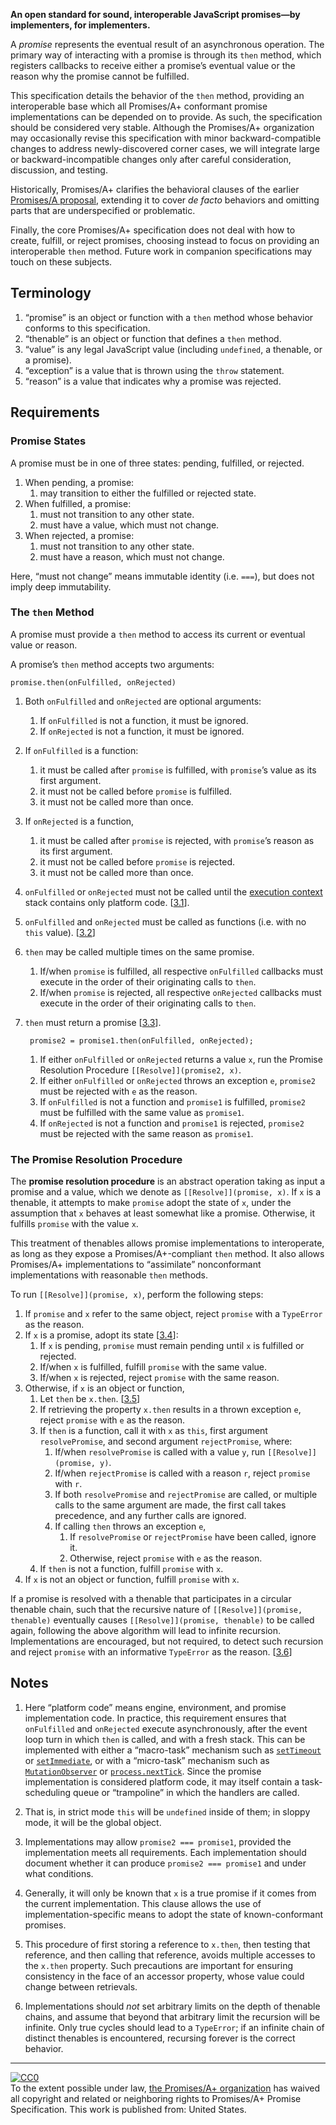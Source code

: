 [](https://promisesaplus.com/#point-1)**An open standard for sound, interoperable JavaScript promises—by implementers, for implementers.**

[](https://promisesaplus.com/#point-2)A _promise_ represents the eventual result of an asynchronous operation. The primary way of interacting with a promise is through its `then` method, which registers callbacks to receive either a promise’s eventual value or the reason why the promise cannot be fulfilled.

[](https://promisesaplus.com/#point-3)This specification details the behavior of the `then` method, providing an interoperable base which all Promises/A+ conformant promise implementations can be depended on to provide. As such, the specification should be considered very stable. Although the Promises/A+ organization may occasionally revise this specification with minor backward-compatible changes to address newly-discovered corner cases, we will integrate large or backward-incompatible changes only after careful consideration, discussion, and testing.

[](https://promisesaplus.com/#point-4)Historically, Promises/A+ clarifies the behavioral clauses of the earlier [Promises/A proposal](http://wiki.commonjs.org/wiki/Promises/A), extending it to cover _de facto_ behaviors and omitting parts that are underspecified or problematic.

[](https://promisesaplus.com/#point-5)Finally, the core Promises/A+ specification does not deal with how to create, fulfill, or reject promises, choosing instead to focus on providing an interoperable `then` method. Future work in companion specifications may touch on these subjects.

## [](https://promisesaplus.com/#terminology)Terminology

1.  [](https://promisesaplus.com/#point-6)“promise” is an object or function with a `then` method whose behavior conforms to this specification.
2.  [](https://promisesaplus.com/#point-7)“thenable” is an object or function that defines a `then` method.
3.  [](https://promisesaplus.com/#point-8)“value” is any legal JavaScript value (including `undefined`, a thenable, or a promise).
4.  [](https://promisesaplus.com/#point-9)“exception” is a value that is thrown using the `throw` statement.
5.  [](https://promisesaplus.com/#point-10)“reason” is a value that indicates why a promise was rejected.

## [](https://promisesaplus.com/#requirements)Requirements

### [](https://promisesaplus.com/#promise-states)Promise States

[](https://promisesaplus.com/#point-11)A promise must be in one of three states: pending, fulfilled, or rejected.

1.  [](https://promisesaplus.com/#point-12)When pending, a promise:
    1.  [](https://promisesaplus.com/#point-13)may transition to either the fulfilled or rejected state.
2.  [](https://promisesaplus.com/#point-14)When fulfilled, a promise:
    1.  [](https://promisesaplus.com/#point-15)must not transition to any other state.
    2.  [](https://promisesaplus.com/#point-16)must have a value, which must not change.
3.  [](https://promisesaplus.com/#point-17)When rejected, a promise:
    1.  [](https://promisesaplus.com/#point-18)must not transition to any other state.
    2.  [](https://promisesaplus.com/#point-19)must have a reason, which must not change.

[](https://promisesaplus.com/#point-20)Here, “must not change” means immutable identity (i.e. `===`), but does not imply deep immutability.

### [](https://promisesaplus.com/#the-then-method)The `then` Method

[](https://promisesaplus.com/#point-21)A promise must provide a `then` method to access its current or eventual value or reason.

[](https://promisesaplus.com/#point-22)A promise’s `then` method accepts two arguments:

```
promise.then(onFulfilled, onRejected)
```

1.  [](https://promisesaplus.com/#point-23)Both `onFulfilled` and `onRejected` are optional arguments:
    1.  [](https://promisesaplus.com/#point-24)If `onFulfilled` is not a function, it must be ignored.
    2.  [](https://promisesaplus.com/#point-25)If `onRejected` is not a function, it must be ignored.
2.  [](https://promisesaplus.com/#point-26)If `onFulfilled` is a function:
    1.  [](https://promisesaplus.com/#point-27)it must be called after `promise` is fulfilled, with `promise`’s value as its first argument.
    2.  [](https://promisesaplus.com/#point-28)it must not be called before `promise` is fulfilled.
    3.  [](https://promisesaplus.com/#point-29)it must not be called more than once.
3.  [](https://promisesaplus.com/#point-30)If `onRejected` is a function,
    1.  [](https://promisesaplus.com/#point-31)it must be called after `promise` is rejected, with `promise`’s reason as its first argument.
    2.  [](https://promisesaplus.com/#point-32)it must not be called before `promise` is rejected.
    3.  [](https://promisesaplus.com/#point-33)it must not be called more than once.
4.  [](https://promisesaplus.com/#point-34)`onFulfilled` or `onRejected` must not be called until the [execution context](https://es5.github.io/#x10.3) stack contains only platform code. \[[3.1](https://promisesaplus.com/#notes)\].
5.  [](https://promisesaplus.com/#point-35)`onFulfilled` and `onRejected` must be called as functions (i.e. with no `this` value). \[[3.2](https://promisesaplus.com/#notes)\]
6.  [](https://promisesaplus.com/#point-36)`then` may be called multiple times on the same promise.
    1.  [](https://promisesaplus.com/#point-37)If/when `promise` is fulfilled, all respective `onFulfilled` callbacks must execute in the order of their originating calls to `then`.
    2.  [](https://promisesaplus.com/#point-38)If/when `promise` is rejected, all respective `onRejected` callbacks must execute in the order of their originating calls to `then`.
7.  [](https://promisesaplus.com/#point-39)
    
    [](https://promisesaplus.com/#point-40)`then` must return a promise \[[3.3](https://promisesaplus.com/#notes)\].
    
    ```
     promise2 = promise1.then(onFulfilled, onRejected);
    ```
    
    1.  [](https://promisesaplus.com/#point-41)If either `onFulfilled` or `onRejected` returns a value `x`, run the Promise Resolution Procedure `[[Resolve]](promise2, x)`.
    2.  [](https://promisesaplus.com/#point-42)If either `onFulfilled` or `onRejected` throws an exception `e`, `promise2` must be rejected with `e` as the reason.
    3.  [](https://promisesaplus.com/#point-43)If `onFulfilled` is not a function and `promise1` is fulfilled, `promise2` must be fulfilled with the same value as `promise1`.
    4.  [](https://promisesaplus.com/#point-44)If `onRejected` is not a function and `promise1` is rejected, `promise2` must be rejected with the same reason as `promise1`.

### [](https://promisesaplus.com/#the-promise-resolution-procedure)The Promise Resolution Procedure

[](https://promisesaplus.com/#point-45)The **promise resolution procedure** is an abstract operation taking as input a promise and a value, which we denote as `[[Resolve]](promise, x)`. If `x` is a thenable, it attempts to make `promise` adopt the state of `x`, under the assumption that `x` behaves at least somewhat like a promise. Otherwise, it fulfills `promise` with the value `x`.

[](https://promisesaplus.com/#point-46)This treatment of thenables allows promise implementations to interoperate, as long as they expose a Promises/A+-compliant `then` method. It also allows Promises/A+ implementations to “assimilate” nonconformant implementations with reasonable `then` methods.

[](https://promisesaplus.com/#point-47)To run `[[Resolve]](promise, x)`, perform the following steps:

1.  [](https://promisesaplus.com/#point-48)If `promise` and `x` refer to the same object, reject `promise` with a `TypeError` as the reason.
2.  [](https://promisesaplus.com/#point-49)If `x` is a promise, adopt its state \[[3.4](https://promisesaplus.com/#notes)\]:
    1.  [](https://promisesaplus.com/#point-50)If `x` is pending, `promise` must remain pending until `x` is fulfilled or rejected.
    2.  [](https://promisesaplus.com/#point-51)If/when `x` is fulfilled, fulfill `promise` with the same value.
    3.  [](https://promisesaplus.com/#point-52)If/when `x` is rejected, reject `promise` with the same reason.
3.  [](https://promisesaplus.com/#point-53)Otherwise, if `x` is an object or function,
    1.  [](https://promisesaplus.com/#point-54)Let `then` be `x.then`. \[[3.5](https://promisesaplus.com/#notes)\]
    2.  [](https://promisesaplus.com/#point-55)If retrieving the property `x.then` results in a thrown exception `e`, reject `promise` with `e` as the reason.
    3.  [](https://promisesaplus.com/#point-56)If `then` is a function, call it with `x` as `this`, first argument `resolvePromise`, and second argument `rejectPromise`, where:
        1.  [](https://promisesaplus.com/#point-57)If/when `resolvePromise` is called with a value `y`, run `[[Resolve]](promise, y)`.
        2.  [](https://promisesaplus.com/#point-58)If/when `rejectPromise` is called with a reason `r`, reject `promise` with `r`.
        3.  [](https://promisesaplus.com/#point-59)If both `resolvePromise` and `rejectPromise` are called, or multiple calls to the same argument are made, the first call takes precedence, and any further calls are ignored.
        4.  [](https://promisesaplus.com/#point-60)If calling `then` throws an exception `e`,
            1.  [](https://promisesaplus.com/#point-61)If `resolvePromise` or `rejectPromise` have been called, ignore it.
            2.  [](https://promisesaplus.com/#point-62)Otherwise, reject `promise` with `e` as the reason.
    4.  [](https://promisesaplus.com/#point-63)If `then` is not a function, fulfill `promise` with `x`.
4.  [](https://promisesaplus.com/#point-64)If `x` is not an object or function, fulfill `promise` with `x`.

[](https://promisesaplus.com/#point-65)If a promise is resolved with a thenable that participates in a circular thenable chain, such that the recursive nature of `[[Resolve]](promise, thenable)` eventually causes `[[Resolve]](promise, thenable)` to be called again, following the above algorithm will lead to infinite recursion. Implementations are encouraged, but not required, to detect such recursion and reject `promise` with an informative `TypeError` as the reason. \[[3.6](https://promisesaplus.com/#notes)\]

## [](https://promisesaplus.com/#notes)Notes

1.  [](https://promisesaplus.com/#point-66)
    
    [](https://promisesaplus.com/#point-67)Here “platform code” means engine, environment, and promise implementation code. In practice, this requirement ensures that `onFulfilled` and `onRejected` execute asynchronously, after the event loop turn in which `then` is called, and with a fresh stack. This can be implemented with either a “macro-task” mechanism such as [`setTimeout`](https://html.spec.whatwg.org/multipage/webappapis.html#timers) or [`setImmediate`](https://dvcs.w3.org/hg/webperf/raw-file/tip/specs/setImmediate/Overview.html#processingmodel), or with a “micro-task” mechanism such as [`MutationObserver`](https://dom.spec.whatwg.org/#interface-mutationobserver) or [`process.nextTick`](http://nodejs.org/api/process.html#process_process_nexttick_callback). Since the promise implementation is considered platform code, it may itself contain a task-scheduling queue or “trampoline” in which the handlers are called.
    
2.  [](https://promisesaplus.com/#point-68)
    
    [](https://promisesaplus.com/#point-69)That is, in strict mode `this` will be `undefined` inside of them; in sloppy mode, it will be the global object.
    
3.  [](https://promisesaplus.com/#point-70)
    
    [](https://promisesaplus.com/#point-71)Implementations may allow `promise2 === promise1`, provided the implementation meets all requirements. Each implementation should document whether it can produce `promise2 === promise1` and under what conditions.
    
4.  [](https://promisesaplus.com/#point-72)
    
    [](https://promisesaplus.com/#point-73)Generally, it will only be known that `x` is a true promise if it comes from the current implementation. This clause allows the use of implementation-specific means to adopt the state of known-conformant promises.
    
5.  [](https://promisesaplus.com/#point-74)
    
    [](https://promisesaplus.com/#point-75)This procedure of first storing a reference to `x.then`, then testing that reference, and then calling that reference, avoids multiple accesses to the `x.then` property. Such precautions are important for ensuring consistency in the face of an accessor property, whose value could change between retrievals.
    
6.  [](https://promisesaplus.com/#point-76)
    
    [](https://promisesaplus.com/#point-77)Implementations should _not_ set arbitrary limits on the depth of thenable chains, and assume that beyond that arbitrary limit the recursion will be infinite. Only true cycles should lead to a `TypeError`; if an infinite chain of distinct thenables is encountered, recursing forever is the correct behavior.
    

___

[](https://promisesaplus.com/#point-78)[![CC0](https://i.creativecommons.org/p/zero/1.0/88x31.png)](https://creativecommons.org/publicdomain/zero/1.0/)  
To the extent possible under law, [the Promises/A+ organization](https://github.com/promises-aplus) has waived all copyright and related or neighboring rights to Promises/A+ Promise Specification. This work is published from: United States.